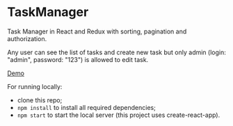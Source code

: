 # TaskManager
Task Manager in React and Redux with sorting, pagination and authorization.

Any user can see the list of tasks and create new task but only admin (login: "admin", password: "123") is allowed to edit task.

[Demo](https://andreisorvanov.github.io/TaskManager/)

For running locally:

- clone this repo;
- `npm install` to install all required dependencies;
- `npm start` to start the local server (this project uses create-react-app).
